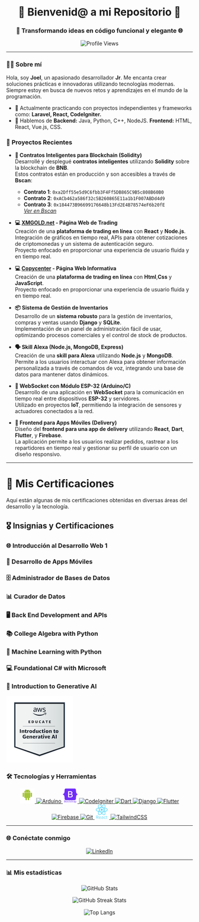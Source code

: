 <h1 align="center">🌟 Bienvenid@ a mi Repositorio 🌟</h1>
<h3 align="center">🚀 Transformando ideas en código funcional y elegante 🌐</h3>

<p align="center">
  <img src="https://komarev.com/ghpvc/?username=joelcaza&label=Visitas%20al%20Perfil&color=0e75b6&style=flat" alt="Profile Views" />
</p>

---

### 🙋‍♂️ Sobre mí
Hola, soy **Joel**, un apasionado desarrollador **Jr**. Me encanta crear soluciones prácticas e innovadoras utilizando tecnologías modernas. Siempre estoy en busca de nuevos retos y aprendizajes en el mundo de la programación.

- 🌱 Actualmente practicando con proyectos independientes y frameworks como: **Laravel, React, CodeIgniter.**
- 💬 Hablemos de **Backend:** Java, Python, C++, NodeJS. **Frontend:** HTML, React, Vue.js, CSS.
### 📌 **Proyectos Recientes**

- **🔗 Contratos Inteligentes para Blockchain (Solidity)**  
   Desarrollé y desplegué **contratos inteligentes** utilizando **Solidity** sobre la blockchain de **BNB**.  
   Estos contratos están en producción y son accesibles a través de **Bscan**:  
   - **Contrato 1**: `0xa2Dff55e5d9C6fbb3F4Ff5DB865C9B5c808B60B0`  
   - **Contrato 2**: `0xACb462a586f32c5B260865E11a1b1F007ABDd4d9`  
   - **Contrato 3**: `0x184473B96699176648b13Fd2E4B78574eF6b20fE`  
   *[Ver en Bscan](https://bscscan.com/)*

- **💻 [XMGOLD.net](https://www.xmgold.net) - Página Web de Trading**  
   Creación de una **plataforma de trading en línea** con **React** y **Node.js**.  
   Integración de gráficos en tiempo real, APIs para obtener cotizaciones de criptomonedas y un sistema de autenticación seguro.  
   Proyecto enfocado en proporcionar una experiencia de usuario fluida y en tiempo real.
- **💻 [Copycenter](https://peaceful-starburst-e6c802.netlify.app/) - Página Web Informativa**  
   Creación de una **plataforma de trading en línea** con **Html**,**Css** y **JavaScript**.  
   Proyecto enfocado en proporcionar una experiencia de usuario fluida y en tiempo real.

- **📦 Sistema de Gestión de Inventarios**  
   Desarrollo de un **sistema robusto** para la gestión de inventarios, compras y ventas usando **Django** y **SQLite**.  
   Implementación de un panel de administración fácil de usar, optimizando procesos comerciales y el control de stock de productos.

- **🗣️ Skill Alexa (Node.js, MongoDB, Express)**  
   Creación de una **skill para Alexa** utilizando **Node.js** y **MongoDB**.  
   Permite a los usuarios interactuar con Alexa para obtener información personalizada a través de comandos de voz, integrando una base de datos para mantener datos dinámicos.

- **🔌 WebSocket con Módulo ESP-32 (Arduino/C)**  
   Desarrollo de una aplicación en **WebSocket** para la comunicación en tiempo real entre dispositivos **ESP-32** y servidores.  
   Utilizado en proyectos **IoT**, permitiendo la integración de sensores y actuadores conectados a la red.

- **📱 Frontend para Apps Móviles (Delivery)**  
   Diseño del **frontend para una app de delivery** utilizando **React**, **Dart**, **Flutter**, y **Firebase**.  
   La aplicación permite a los usuarios realizar pedidos, rastrear a los repartidores en tiempo real y gestionar su perfil de usuario con un diseño responsivo.

---
# 📜 Mis Certificaciones

Aquí están algunas de mis certificaciones obtenidas en diversas áreas del desarrollo y la tecnología.

## 🎖 Insignias y Certificaciones

### 🌐 Introducción al Desarrollo Web 1
### 📱 Desarrollo de Apps Móviles
### 🗄 Administrador de Bases de Datos
### 📊 Curador de Datos
### 🖥 Back End Development and APIs
### 📚 College Algebra with Python
### 🤖 Machine Learning with Python
### 💻 Foundational C# with Microsoft
### 🧠 Introduction to Generative AI
![Introduction to Generative AI](images/aws-1.png)

### 🛠️ Tecnologías y Herramientas

<p align="center">
  <a href="https://developer.android.com" target="_blank" rel="noreferrer">
    <img src="https://raw.githubusercontent.com/devicons/devicon/master/icons/android/android-original-wordmark.svg" alt="Android" width="40" height="40" />
  </a>
  <a href="https://www.arduino.cc/" target="_blank" rel="noreferrer">
    <img src="https://cdn.worldvectorlogo.com/logos/arduino-1.svg" alt="Arduino" width="40" height="40" />
  </a>
  <a href="https://getbootstrap.com" target="_blank" rel="noreferrer">
    <img src="https://raw.githubusercontent.com/devicons/devicon/master/icons/bootstrap/bootstrap-plain-wordmark.svg" alt="Bootstrap" width="40" height="40" />
  </a>
  <a href="https://codeigniter.com" target="_blank" rel="noreferrer">
    <img src="https://cdn.worldvectorlogo.com/logos/codeigniter.svg" alt="CodeIgniter" width="40" height="40" />
  </a>
  <a href="https://dart.dev" target="_blank" rel="noreferrer">
    <img src="https://www.vectorlogo.zone/logos/dartlang/dartlang-icon.svg" alt="Dart" width="40" height="40" />
  </a>
  <a href="https://www.djangoproject.com/" target="_blank" rel="noreferrer">
    <img src="https://cdn.worldvectorlogo.com/logos/django.svg" alt="Django" width="40" height="40" />
  </a>
  <a href="https://flutter.dev" target="_blank" rel="noreferrer">
    <img src="https://www.vectorlogo.zone/logos/flutterio/flutterio-icon.svg" alt="Flutter" width="40" height="40" />
  </a>
  <a href="https://firebase.google.com/" target="_blank" rel="noreferrer">
    <img src="https://www.vectorlogo.zone/logos/firebase/firebase-icon.svg" alt="Firebase" width="40" height="40" />
  </a>
  <a href="https://git-scm.com/" target="_blank" rel="noreferrer">
    <img src="https://www.vectorlogo.zone/logos/git-scm/git-scm-icon.svg" alt="Git" width="40" height="40" />
  </a>
  <a href="https://reactjs.org/" target="_blank" rel="noreferrer">
    <img src="https://raw.githubusercontent.com/devicons/devicon/master/icons/react/react-original-wordmark.svg" alt="React" width="40" height="40" />
  </a>
  <a href="https://tailwindcss.com/" target="_blank" rel="noreferrer">
    <img src="https://www.vectorlogo.zone/logos/tailwindcss/tailwindcss-icon.svg" alt="TailwindCSS" width="40" height="40" />
  </a>
</p>

---

### 🌐 Conéctate conmigo
<p align="center">
  <a href="https://www.linkedin.com/in/joel-caza-436542252/" target="_blank">
    <img src="https://raw.githubusercontent.com/rahuldkjain/github-profile-readme-generator/master/src/images/icons/Social/linked-in-alt.svg" alt="LinkedIn" height="30" width="40" />
  </a>
</p>

---

### 📊 Mis estadísticas
<p align="center">
  <img align="center" src="https://github-readme-stats.vercel.app/api?username=joelcaza&show_icons=true&theme=radical&locale=en" alt="GitHub Stats" />
</p>

<p align="center">
  <img align="center" src="https://github-readme-streak-stats.herokuapp.com/?user=joelcaza&theme=radical" alt="GitHub Streak Stats" />
</p>

<p align="center">
  <img align="center" src="https://github-readme-stats.vercel.app/api/top-langs?username=joelcaza&show_icons=true&theme=radical&locale=en&layout=compact" alt="Top Langs" />
</p>
